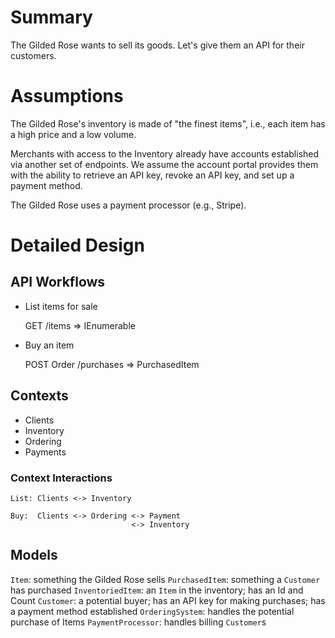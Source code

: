 # Summary

The Gilded Rose wants to sell its goods. Let's give them an API for their
customers.

# Assumptions

The Gilded Rose's inventory is made of "the finest items", i.e., each item
has a high price and a low volume.

Merchants with access to the Inventory already have accounts established via
another set of endpoints. We assume the account portal provides them with the
ability to retrieve an API key, revoke an API key, and set up a payment
method.

The Gilded Rose uses a payment processor (e.g., Stripe).

# Detailed Design

## API Workflows

- List items for sale

  GET /items => IEnumerable<InventoriedItem>

- Buy an item

  POST Order /purchases => PurchasedItem

## Contexts

- Clients
- Inventory
- Ordering
- Payments

### Context Interactions

```
List: Clients <-> Inventory

Buy:  Clients <-> Ordering <-> Payment
                           <-> Inventory
```

## Models

`Item`: something the Gilded Rose sells
`PurchasedItem`: something a `Customer` has purchased
`InventoriedItem`: an `Item` in the inventory; has an Id and Count
`Customer`: a potential buyer; has an API key for making purchases; has a payment method established
`OrderingSystem`: handles the potential purchase of Items
`PaymentProcessor`: handles billing `Customer`s
